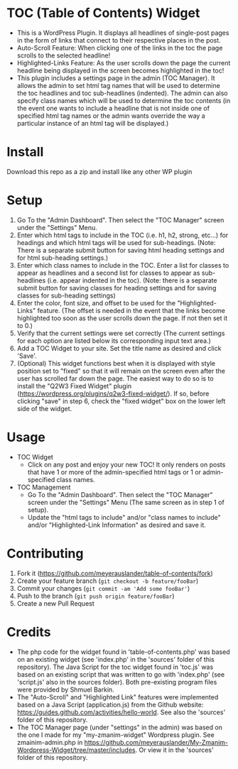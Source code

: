 # TOC (Table of Contents) Widget
* This is a WordPress Plugin.  It displays all headlines of single-post pages in the form of links that connect to their respective places in the post.  
* Auto-Scroll Feature:  When clicking one of the links in the toc the page scrolls to the selected headline!
* Highlighted-Links Feature:  As the user scrolls down the page the current headline being displayed in the screen becomes highlighted in the toc!
* This plugin includes a settings page in the admin (TOC Manager).  It allows the admin to set html tag names that will be used to determine the toc headlines and toc sub-headlines (indented).  The admin can also specify class names which will be used to determine the toc contents (in the event one wants to include a headline that is not inside one of specified html tag names or the admin wants override the way a particular instance of an html tag will be displayed.)   
# Install
Download this repo as a zip and install like any other WP plugin
# Setup
1.  Go To the "Admin Dashboard".  Then select the "TOC Manager" screen under the "Settings" Menu.
2.  Enter which html tags to include in the TOC (i.e. h1, h2, strong, etc...) for headings and which html tags will be used for sub-headings.  (Note: There is a separate submit button for saving html heading settings and for html sub-heading settings.)
3.  Enter which class names to include in the TOC.  Enter a list for classes to appear as headlines and a second list for classes to appear as sub-headlines (i.e. appear indented in the toc).  (Note: there is a separate submit button for saving classes for heading settings and for saving classes for sub-heading settings)
4.  Enter the color, font size, and offset to be used for the "Highlighted-Links" feature.  (The offset is needed in the event that the links become highlighted too soon as the user scrolls down the page.  If not then set it to 0.)
5.  Verify that the current settings were set correctly (The current settings for each option are listed below its corresponding input text area.)
6.  Add a TOC Widget to your site. Set the title name as desired and click 'Save'.    
7.  (Optional) This widget functions best when it is displayed with style position set to "fixed" so that it will remain on the screen even after the user has scrolled far down the page.  The easiest way to do so is to install the "Q2W3 Fixed Widget" plugin (https://wordpress.org/plugins/q2w3-fixed-widget/).  If so, before clicking "save" in step 6, check the "fixed widget" box on the lower left side of the widget. 
# Usage
* TOC Widget
    * Click on any post and enjoy your new TOC!  It only renders on posts that have 1 or more of the admin-specified html tags or 1 or admin-specified class names.
* TOC Management
    * Go To the "Admin Dashboard".  Then select the "TOC Manager" screen under the "Settings" Menu (The same screen as in step 1 of setup).
    * Update the "html tags to include" and/or "class names to include" and/or "Highlighted-Link Information" as desired and save it.    
# Contributing
1. Fork it (<https://github.com/meyerauslander/table-of-contents/fork>)
2. Create your feature branch (`git checkout -b feature/fooBar`)
3. Commit your changes (`git commit -am 'Add some fooBar'`)
4. Push to the branch (`git push origin feature/fooBar`)
5. Create a new Pull Request
# Credits
* The php code for the widget found in 'table-of-contents.php' was based on an existing widget (see 'index.php' in the 'sources' folder of this repository).  The Java Script for the toc widget found in 'toc.js' was based on an existing script that was written to go with 'index.php' (see 'script.js' also in the sources folder).  Both pre-existing program files were provided by Shmuel Barkin.
* The "Auto-Scroll" and "Highlighted Link" features were implemented based on a Java Script (application.js) from the Github website: https://guides.github.com/activities/hello-world.  See also the 'sources' folder of this repository.   
* The TOC Manager page (under "settings" in the admin) was based on the one I made for my "my-zmanim-widget" Wordpress plugin.  See zmainim-admin.php in https://github.com/meyerauslander/My-Zmanim-Wordpress-Widget/tree/master/includes.  Or view it in the 'sources' folder of this repository.   
